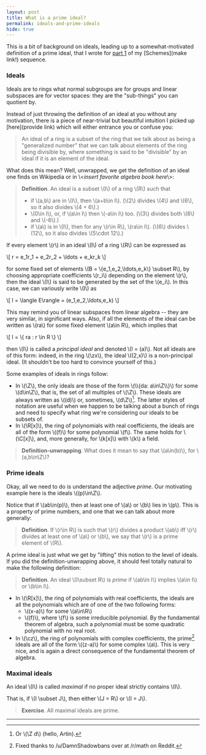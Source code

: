 ```yaml
---
layout: post
title: What is a prime ideal?
permalink: ideals-and-prime-ideals
hide: true
---
```


This is a bit of background on ideals, leading up to a somewhat-motivated definition of a prime ideal, that I wrote for [part 1](/schemes-i/) of my [Schemes](make link!) sequence.

### Ideals

Ideals are to rings what normal subgroups are for groups and linear subspaces are for vector spaces: they are the "sub-things" you can quotient by.

Instead of just throwing the definition of an ideal at you without any motivation, there is a piece of near-trivial but beautiful intuition I picked up [here](provide link) which will either entrance you or confuse you:

> An ideal of a ring is a subset of the ring that we talk about as being a "generalized number" that we can talk about elements of the ring being divisible by, where something is said to be "divisible" by an ideal if it is an element of the ideal.

What does this mean? Well, unwrapped, we get the definition of an ideal one finds on Wikipedia or in \\<*insert favorite algebra book here*\\>:

> **Definition**. An ideal is a subset \\(I\\) of a ring \\(R\\) such that
>
> * if \\(a,b\\) are in \\(I\\), then \\(a+b\\in I\\). (\\(2\\) divides \\(4\\) and \\(6\\), so it also divides \\(4 + 6\\).)
> * \\(0\\in I\\), or, if \\(a\\in I\\) then \\(-a\\in I\\) too. (\\(3\\) divides both \\(6\\) and \\(-6\\).)
> * if \\(a\\) is in \\(I\\), then for any \\(r\\in R\\), \\(ra\\in I\\). (\\(6\\) divides \\(12\\), so it also divides \\(5\\cdot 12\\).)

If every element \\(r\\) in an ideal \\(I\\) of a ring \\(R\\) can be expressed as 

\\[ r = e_1r_1 + e_2r_2 + \\ldots + e_kr_k \\]

for some fixed set of elements \\(B = \\{e_1,e_2,\\ldots,e_k\\} \\subset R\\),<!--_--> by choosing appropriate coefficients \\(r_i\\)<!--_--> depending on the element \\(r\\), then the ideal \\(I\\) is said to be generated by the set of the \\(e_i\\). In this case, we can variously write \\(I\\) as 

\\[ I = \\langle E\\rangle = (e_1,e_2,\\ldots,e_k) \\]

This may remind you of linear subspaces from linear algebra -- they are very similar, in significant ways. Also, if all the elements of the ideal can be written as \\(ra\\) for some fixed element \\(a\\in R\\), which implies that

\\[ I = \\{ ra : r \\in R \\} \\]

then \\(I\\) is called a _principal ideal_ and denoted \\(I = (a)\\). Not all ideals are of this form: indeed, in the ring \\(\\zx\\), the ideal \\((2,x)\\) is a non-principal ideal. (It shouldn't be too hard to convince yourself of this.)

Some examples of ideals in rings follow:

* In \\(\\Z\\), the only ideals are those of the form \\(\\\\{da: a\\in\\Z\\\\}\\) for some \\(d\\in\\Z\\), that is, the set of all multiples of \\(\\Z\\). These ideals are always written as \\((d)\\) or, sometimes, \\(d\\Z\\)[^artin]. The latter styles of notation are useful when we happen to be talking about a bunch of rings and need to specify what ring we're considering our ideals to be subsets of.
* In \\(\\R[x]\\), the ring of polynomials with real coefficients, the ideals are all of the form \\((f)\\) for some polynomial \\(f\\). The same holds for \\(\\C[x]\\), and, more generally, for \\(k[x]\\) with \\(k\\) a field.

> **Definition-unwrapping**. What does it mean to say that \\(a\\in(b)\\), for \\(a,b\\in\\Z\\)?

### Prime ideals

Okay, all we need to do is understand the adjective *prime*. Our motivating example here is the ideals \\((p)\\in\\Z\\).

Notice that if \\(ab\\in(p)\\), then at least one of \\(a\\) or \\(b\\) lies in \\(p\\). This is a property of prime numbers, and one that we can talk about more generally:

> **Definition**. If \\(r\\in R\\) is such that \\(r\\) divides a product \\(ab\\) iff \\(r\\) divides at least one of \\(a\\) or \\(b\\), we say that \\(r\\) is a prime element of \\(R\\).

A prime ideal is just what we get by "lifting" this notion to the level of ideals. If you did the definition-unwrapping above, it should feel totally natural to make the following definition:

> **Definition**. An ideal \\(I\\subset R\\) is *prime* if \\(ab\\in I\\) implies \\(a\\in I\\) or \\(b\\in I\\).

* In \\(\\R[x]\\), the ring of polynomials with real coefficients, the ideals are all the polynomials which are of one of the two following forms:
  - \\((x-a)\\) for some \\(a\\in\\R\\)
  - \\((f)\\), where \\(f\\) is some irreducible polynomial. By the fundamental theorem of algebra, such a polynomial must be some quadratic polynomial with no real root.
* In \\(\\cz\\), the ring of polynomials with complex coefficients, the prime[^prime-fix] ideals are all of the form \\((z-a)\\) for some complex \\(a\\). This is very nice, and is again a direct consequence of the fundamental theorem of algebra.

### Maximal ideals

An ideal \\(I\\) is called _maximal_ if no proper ideal strictly contains \\(I\\). 

That is, if \\(I \\subset J\\), then either \\(J = R\\) or \\(I = J\\).

> **Exercise**. All maximal ideals are prime.

---

[^prime-fix]: Fixed thanks to /u/DamnShadowbans over at /r/math on Reddit.

[^artin]: Or \\(\\Z d\\) (hello, Artin).
